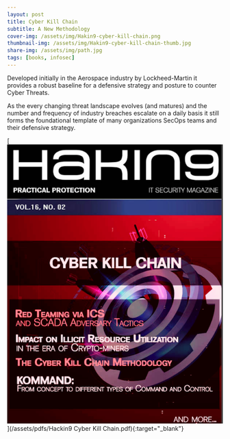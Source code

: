 ```yaml
---
layout: post
title: Cyber Kill Chain
subtitle: A New Methodology
cover-img: /assets/img/Hakin9-cyber-kill-chain.png
thumbnail-img: /assets/img/Hakin9-cyber-kill-chain-thumb.jpg
share-img: /assets/img/path.jpg
tags: [books, infosec]
---
```


Developed initially in the Aerospace industry by Lockheed-Martin it provides a robust baseline for a defensive strategy and posture to counter Cyber Threats.

As the every changing threat landscape evolves (and matures) and the number and frequency of industry breaches escalate on a daily basis it still forms the foundational template of many organizations SecOps teams and their defensive strategy.

[![Cyber Kill Chain](/assets/img/Hackin9-Cyber-Kill-Chain-cover.png)](/assets/pdfs/Hackin9 Cyber Kill Chain.pdf){:target="_blank"}

